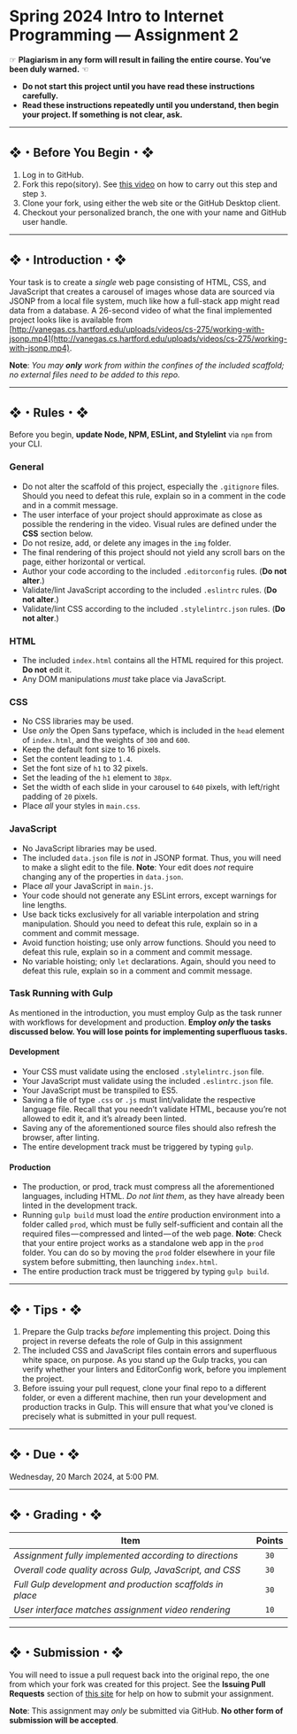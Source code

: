 # Spring 2024 Intro to Internet Programming — Assignment 2

☞ **Plagiarism in any form will result in failing the entire course. You’ve been duly warned.** ☜

* **Do not start this project until you have read these instructions carefully.**
* **Read these instructions repeatedly until you understand, then begin your project. If something is not clear, ask.**

---

## ❖・Before You Begin・❖

1. Log in to GitHub.
2. Fork this repo(sitory). See [this video](http://code-warrior.github.io/tutorials/git/github/forking-and-cloning-at-the-github-web-site/) on how to carry out this step and step `3`.
3. Clone your fork, using either the web site or the GitHub Desktop client.
4. Checkout your personalized branch, the one with your name and GitHub user handle.

---

## ❖・Introduction・❖

Your task is to create a *single* web page consisting of HTML, CSS, and JavaScript that creates a carousel of images whose data are sourced via JSONP from a local file system, much like how a full-stack app might read data from a database. A 26-second video of what the final implemented project looks like is available from [http://vanegas.cs.hartford.edu/uploads/videos/cs-275/working-with-jsonp.mp4](http://vanegas.cs.hartford.edu/uploads/videos/cs-275/working-with-jsonp.mp4).

**Note**: *You may **only** work from within the confines of the included scaffold; no external files need to be added to this repo.*

---

## ❖・Rules・❖

Before you begin, **update Node, NPM, ESLint, and Stylelint** via `npm` from your CLI.

### General

* Do not alter the scaffold of this project, especially the `.gitignore` files. Should you need to defeat this rule, explain so in a comment in the code and in a commit message.
* The user interface of your project should approximate as close as possible the rendering in the video. Visual rules are defined under the **CSS** section below.
* Do not resize, add, or delete any images in the `img` folder.
* The final rendering of this project should not yield any scroll bars on the page, either horizontal or vertical.
* Author your code according to the included `.editorconfig` rules. (**Do not alter**.)
* Validate/lint JavaScript according to the included `.eslintrc` rules. (**Do not alter**.)
* Validate/lint CSS according to the included `.stylelintrc.json` rules. (**Do not alter**.)

### HTML

* The included `index.html` contains all the HTML required for this project. **Do not** edit it.
* Any DOM manipulations *must* take place via JavaScript.

### CSS

* No CSS libraries may be used.
* Use *only* the Open Sans typeface, which is included in the `head` element of `index.html`, and the weights of `300` and `600`.
* Keep the default font size to 16 pixels.
* Set the content leading to `1.4`.
* Set the font size of `h1` to 32 pixels.
* Set the leading of the `h1` element to `38px`.
* Set the width of each slide in your carousel to `640` pixels, with left/right padding of `20` pixels.
* Place *all* your styles in `main.css`.

### JavaScript

* No JavaScript libraries may be used.
* The included `data.json` file is *not* in JSONP format. Thus, you will need to make a slight edit to the file. **Note**: Your edit does *not* require changing any of the properties in `data.json`.
* Place *all* your JavaScript in `main.js`.
* Your code should not generate any ESLint errors, except warnings for line lengths.
* Use back ticks exclusively for all variable interpolation and string manipulation. Should you need to defeat this rule, explain so in a comment and commit message.
* Avoid function hoisting; use only arrow functions. Should you need to defeat this rule, explain so in a comment and commit message.
* No variable hoisting; only `let` declarations. Again, should you need to defeat this rule, explain so in a comment and commit message.

### Task Running with Gulp

As mentioned in the introduction, you must employ Gulp as the task runner with workflows for development and production. **Employ *only* the tasks discussed below. You will lose points for implementing superfluous tasks.**

#### Development

* Your CSS must validate using the enclosed `.stylelintrc.json` file.
* Your JavaScript must validate using the included `.eslintrc.json` file.
* Your JavaScript must be transpiled to ES5.
* Saving a file of type `.css`  or `.js` must lint/validate the respective language file. Recall that you needn’t validate HTML, because you’re not allowed to edit it, and it’s already been linted.
* Saving any of the aforementioned source files should also refresh the browser, after linting.
* The entire development track must be triggered by typing `gulp`.

#### Production

* The production, or prod, track must compress all the aforementioned languages, including HTML. *Do not lint them*, as they have already been linted in the development track.
* Running `gulp build` must load the *entire* production environment into a folder called `prod`, which must be fully self-sufficient and contain all the required files — compressed and linted — of the web page. **Note**: Check that your entire project works as a standalone web app in the `prod` folder. You can do so by moving the `prod` folder elsewhere in your file system before submitting, then launching `index.html`.
* The entire production track must be triggered by typing `gulp build`.

---

## ❖・Tips・❖

1. Prepare the Gulp tracks *before* implementing this project. Doing this project in reverse defeats the role of Gulp in this assignment
2. The included CSS and JavaScript files contain errors and superfluous white space, on purpose. As you stand up the Gulp tracks, you can verify whether your linters and EditorConfig work, before you implement the project.
3. Before issuing your pull request, clone your final repo to a different folder, or even a different machine, then run your development and production tracks in Gulp. This will ensure that what you’ve cloned is precisely what is submitted in your pull request.

---

## ❖・Due・❖

Wednesday, 20 March 2024, at 5:00 PM.

---

## ❖・Grading・❖

| Item                                                      | Points |
| --------------------------------------------------------- | :----: |
| *Assignment fully implemented according to directions*    | `30`   |
| *Overall code quality across Gulp, JavaScript, and CSS*   | `30`   |
| *Full Gulp development and production scaffolds in place* | `30`   |
| *User interface matches assignment video rendering*       | `10`   |

---

## ❖・Submission・❖

You will need to issue a pull request back into the original repo, the one from which your fork was created for this project. See the **Issuing Pull Requests** section of [this site](http://code-warrior.github.io/tutorials/git/github/index.html) for help on how to submit your assignment.

**Note**: This assignment may *only* be submitted via GitHub. **No other form of submission will be accepted**.
